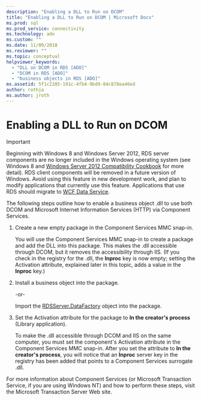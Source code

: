 ```yaml
---
description: "Enabling a DLL to Run on DCOM"
title: "Enabling a DLL to Run on DCOM | Microsoft Docs"
ms.prod: sql
ms.prod_service: connectivity
ms.technology: ado
ms.custom: ""
ms.date: 11/09/2018
ms.reviewer: ""
ms.topic: conceptual
helpviewer_keywords: 
  - "DLL on DCOM in RDS [ADO]"
  - "DCOM in RDS [ADO]"
  - "business objects in RDS [ADO]"
ms.assetid: 5f1c2205-191c-4fb4-9bd9-84c878ea46ed
author: rothja
ms.author: jroth
---
```

# Enabling a DLL to Run on DCOM
> [!IMPORTANT]
>  Beginning with Windows 8 and Windows Server 2012, RDS server components are no longer included in the Windows operating system (see Windows 8 and [Windows Server 2012 Compatibility Cookbook](https://www.microsoft.com/download/details.aspx?id=27416) for more detail). RDS client components will be removed in a future version of Windows. Avoid using this feature in new development work, and plan to modify applications that currently use this feature. Applications that use RDS should migrate to [WCF Data Service](/dotnet/framework/wcf/).  
  
 The following steps outline how to enable a business object .dll to use both DCOM and Microsoft Internet Information Services (HTTP) via Component Services.  
  
1.  Create a new empty package in the Component Services MMC snap-in.  
  
     You will use the Component Services MMC snap-in to create a package and add the DLL into this package. This makes the .dll accessible through DCOM, but it removes the accessibility through IIS. (If you check in the registry for the .dll, the **Inproc** key is now empty; setting the Activation attribute, explained later in this topic, adds a value in the **Inproc** key.)  
  
2.  Install a business object into the package.  
  
     -or-  
  
     Import the [RDSServer.DataFactory](../../reference/rds-api/datafactory-object-rdsserver.md) object into the package.  
  
3.  Set the Activation attribute for the package to **In the creator's process** (Library application).  
  
     To make the .dll accessible through DCOM and IIS on the same computer, you must set the component's Activation attribute in the Component Services MMC snap-in. After you set the attribute to **In the creator's process**, you will notice that an **Inproc** server key in the registry has been added that points to a Component Services surrogate .dll.  
  
 For more information about Component Services (or Microsoft Transaction Service, if you are using Windows NT) and how to perform these steps, visit the Microsoft Transaction Server Web site.